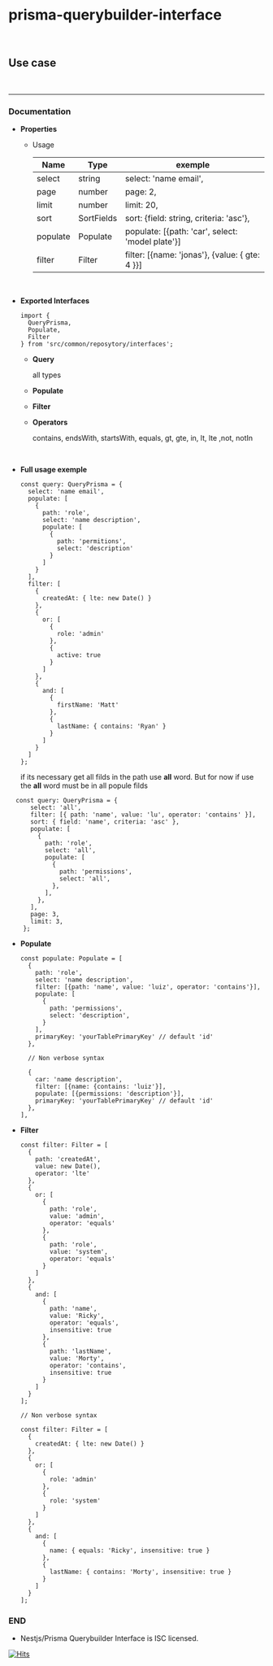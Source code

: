 # prisma-querybuilder-interface

<br/>

## Use case


<br/>


<hr>

### Documentation


- **Properties**

  - Usage

    | Name     | Type       | exemple                                          |
    | -------- | ---------- | ------------------------------------------------ |
    | select   | string     | select: 'name email',                            |
    | page     | number     | page: 2,                                         |
    | limit    | number     | limit: 20,                                       |
    | sort     | SortFields | sort: {field: string, criteria: 'asc'},          |
    | populate | Populate   | populate: [{path: 'car', select: 'model plate'}] |
    | filter   | Filter     | filter: [{name: 'jonas'}, {value: { gte: 4 }}]   |

<br/>

- **Exported Interfaces**

  ```tsx
  import {
    QueryPrisma,
    Populate,
    Filter
  } from 'src/common/reposytory/interfaces';
  ```

  - **Query**

    all types

  - **Populate**
  - **Filter**
  - **Operators**

    contains, endsWith, startsWith, equals, gt, gte, in, lt, lte ,not, notIn

  <br/>

- **Full usage exemple**

  ```tsx
  const query: QueryPrisma = {
    select: 'name email',
    populate: [
      {
        path: 'role',
        select: 'name description',
        populate: [
          {
            path: 'permitions',
            select: 'description'
          }
        ]
      }
    ],
    filter: [
      {
        createdAt: { lte: new Date() }
      },
      {
        or: [
          {
            role: 'admin'
          },
          {
            active: true
          }
        ]
      },
      {
        and: [
          {
            firstName: 'Matt'
          },
          {
            lastName: { contains: 'Ryan' }
          }
        ]
      }
    ]
  };
  ```
  if its necessary get all filds in the path use **all** word. But for now if use the **all** word must be in all popule filds

```tsx
  const query: QueryPrisma = {
      select: 'all',
      filter: [{ path: 'name', value: 'lu', operator: 'contains' }],
      sort: { field: 'name', criteria: 'asc' },
      populate: [
        {
          path: 'role',
          select: 'all',
          populate: [
            {
              path: 'permissions',
              select: 'all',
            },
          ],
        },
      ],
      page: 3,
      limit: 3,
    };
  ```

- **Populate**

  ```tsx
  const populate: Populate = [
    {
      path: 'role',
      select: 'name description',
      filter: [{path: 'name', value: 'luiz', operator: 'contains'}],
      populate: [
        {
          path: 'permissions',
          select: 'description',
        }
      ],
      primaryKey: 'yourTablePrimaryKey' // default 'id'
    },

    // Non verbose syntax

    {
      car: 'name description',
      filter: [{name: {contains: 'luiz'}],
      populate: [{permissions: 'description'}],
      primaryKey: 'yourTablePrimaryKey' // default 'id'
    },
  ],
  ```

- **Filter**

  ```tsx
  const filter: Filter = [
    {
      path: 'createdAt',
      value: new Date(),
      operator: 'lte'
    },
    {
      or: [
        {
          path: 'role',
          value: 'admin',
          operator: 'equals'
        },
        {
          path: 'role',
          value: 'system',
          operator: 'equals'
        }
      ]
    },
    {
      and: [
        {
          path: 'name',
          value: 'Ricky',
          operator: 'equals',
          insensitive: true
        },
        {
          path: 'lastName',
          value: 'Morty',
          operator: 'contains',
          insensitive: true
        }
      ]
    }
  ];

  // Non verbose syntax

  const filter: Filter = [
    {
      createdAt: { lte: new Date() }
    },
    {
      or: [
        {
          role: 'admin'
        },
        {
          role: 'system'
        }
      ]
    },
    {
      and: [
        {
          name: { equals: 'Ricky', insensitive: true }
        },
        {
          lastName: { contains: 'Morty', insensitive: true }
        }
      ]
    }
  ];
  ```

### END

- Nestjs/Prisma Querybuilder Interface is ISC licensed.

[![Hits](https://hits.seeyoufarm.com/api/count/incr/badge.svg?url=https%3A%2F%2Fgithub.com%2FWillian-Rodrigues%2Fnestjs-prisma-querybuilder-interface&count_bg=%2379C83D&title_bg=%23555555&icon=&icon_color=%23E7E7E7&title=hits&edge_flat=false)](https://hits.seeyoufarm.com)
